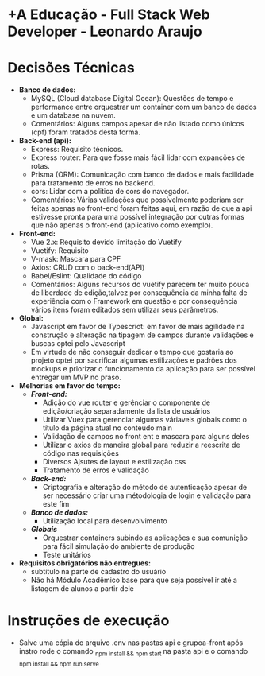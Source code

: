 +A Educação - Full Stack Web Developer - Leonardo Araujo
===================
# Decisões Técnicas
- **Banco de dados:**
    - MySQL (Cloud database Digital Ocean): Questões de tempo e performance entre orquestrar um container com um banco de dados e um database na nuvem.
    - Comentários: Alguns campos apesar de não listado como únicos (cpf) foram tratados desta forma.
- **Back-end (api):**
    - Express: Requisito técnicos.
    - Express router: Para que fosse mais fácil lidar com expanções de rotas.
    - Prisma (ORM): Comunicação com banco de dados e mais facilidade para tratamento de erros no backend.
    - cors: Lidar com a politica de cors do navegador.
    - Comentários: Várias validações que possívelmente poderiam ser feitas apenas no front-end foram feitas aqui, em razão de que a api estivesse pronta para uma possível integração por outras formas que não apenas o front-end (aplicativo como exemplo).
- **Front-end:**
    - Vue 2.x: Requisito devido limitação do Vuetify
    - Vuetify: Requisito
    - V-mask: Mascara para CPF
    - Axios: CRUD com o back-end(API)
    - Babel/Eslint: Qualidade do código
    - Comentários: Alguns recursos do vuetify parecem ter muito pouca de liberdade de edição,talvez por consequência da minha falta de experiência com o Framework em questão e por consequência vários itens foram editados sem utilizar seus parâmetros.
- **Global:**
    - Javascript em favor de Typescriot: em favor de mais agilidade na construção e alteração na tipagem de campos durante validações e buscas optei pelo Javascript
    - Em virtude de não conseguir dedicar o tempo que gostaria ao projeto optei por sacrificar algumas estilizações e padrões dos mockups e priorizar o funcionamento da aplicação para ser possível entregar um MVP no praso.
- **Melhorias em favor do tempo:**
    - ***Front-end:***
        - Adição do vue router e gerênciar o componente de edição/criação separadamente da lista de usuários
        - Utilizar Vuex para gerenciar algumas váriaveis globais como o título da página atual no conteúdo main
        - Validação de campos no front ent e mascara para alguns deles
        - Utilizar o axios de maneira global para reduzir a reescrita de código nas requisições
        - Diversos Ajsutes de layout e estilização css
        - Tratamento de erros e validação
    - ***Back-end:***
        - Criptografia e alteração do método de autenticação apesar de ser necessário criar uma métodologia de login e validação para este fim
    - ***Banco de dados:***
        - Utilização local para desenvolvimento
    - ***Globais***
        - Orquestrar containers subindo as aplicações e sua comunição para fácil simulação do ambiente de produção
        - Teste unitários
- **Requisitos obrigatórios não entregues:**
    - subtítulo na parte de cadastro do usuário
    - Não há Módulo Acadêmico base para que seja possível ir até a listagem de alunos a partir dele


# Instruções de execução
- Salve uma cópia do arquivo .env nas pastas api e grupoa-front após instro rode o comando 	<sub>npm install && npm start </sub> na pasta api e o comando <sub>npm install && npm run serve</sub>